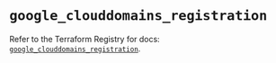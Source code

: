 # `google_clouddomains_registration`

Refer to the Terraform Registry for docs: [`google_clouddomains_registration`](https://registry.terraform.io/providers/hashicorp/google/6.20.0/docs/resources/clouddomains_registration).
